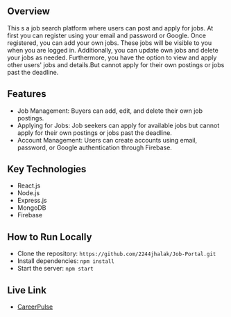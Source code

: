 ## Overview
This s a job search platform where users can post and apply for jobs. At first you can register using your email and password or Google. Once registered, you can add your own jobs. These jobs will be visible to you when you are logged in. Additionally, you can update own jobs and delete your jobs as needed. Furthermore, you have the option to view and apply other users' jobs and details.But cannot apply for their own postings or jobs past the deadline.
## Features
- Job Management: Buyers can add, edit, and delete their own job postings.
- Applying for Jobs: Job seekers can apply for available jobs but cannot apply for their own postings or jobs past the deadline.
- Account Management: Users can create accounts using email, password, or Google authentication through Firebase.


## Key Technologies
- React.js
- Node.js
- Express.js
- MongoDB
- Firebase

## How to Run Locally
- Clone the repository: `https://github.com/2244jhalak/Job-Portal.git`
- Install dependencies: `npm install`
- Start the server: `npm start`

## Live Link
- [CareerPulse](https://b9a11-client-side-2244jhalak.web.app/)
